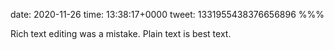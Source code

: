 date: 2020-11-26
time: 13:38:17+0000
tweet: 1331955438376656896
%%%

Rich text editing was a mistake. Plain text is best text.
